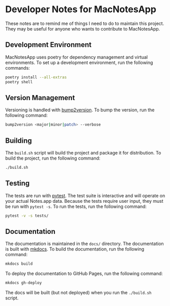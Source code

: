 # Developer Notes for MacNotesApp

These notes are to remind me of things I need to do to maintain this project. They may be useful for anyone who wants to contribute to MacNotesApp.

## Development Environment

MacNotesApp uses poetry for dependency management and virtual environments. To set up a development environment, run the following commands:

```bash
poetry install --all-extras
poetry shell
```

## Version Management

Versioning is handled with [bump2version](https://github.com/c4urself/bump2version). To bump the version, run the following command:

```bash
bump2version <major|minor|patch> --verbose
```

## Building

The `build.sh` script will build the project and package it for distribution. To build the project, run the following command:

```bash
./build.sh
```

## Testing

The tests are run with [pytest](https://docs.pytest.org/en/stable/). The test suite is interactive and will operate on your actual Notes.app data. Because the tests require user input, they must be run with `pytest -s`. To run the tests, run the following command:

```bash
pytest -v -s tests/
```

## Documentation

The documentation is maintained in the `docs/` directory. The documentation is built with [mkdocs](https://www.mkdocs.org/). To build the documentation, run the following command:

```bash
mkdocs build
```

To deploy the documentation to GitHub Pages, run the following command:

```bash
mkdocs gh-deploy
```

The docs will be built (but not deployed) when you run the `./build.sh` script.
